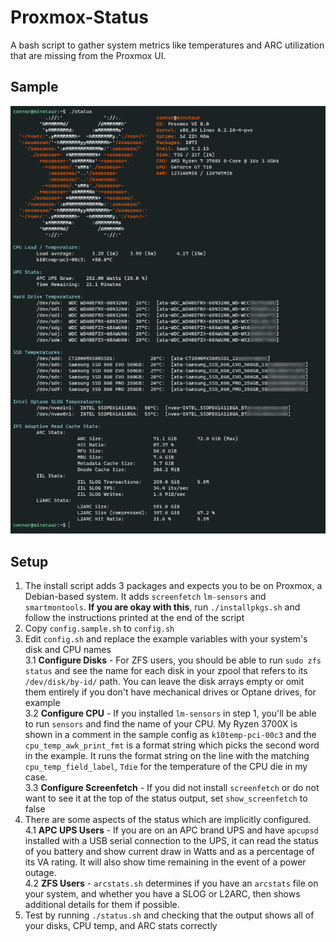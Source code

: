 # Proxmox-Status
A bash script to gather system metrics like temperatures and ARC utilization that are missing from the Proxmox UI.

## Sample
![](samples/minotaur-status.png)

## Setup
1. The install script adds 3 packages and expects you to be on Proxmox, a Debian-based system. It adds `screenfetch` `lm-sensors` and `smartmontools`. **If you are okay with this**, run `./installpkgs.sh` and follow the instructions printed at the end of the script
2. Copy `config.sample.sh` to `config.sh`
3. Edit `config.sh` and replace the example variables with your system's disk and CPU names  
3.1 **Configure Disks** - For ZFS users, you should be able to run `sudo zfs status` and see the name for each disk in your zpool that refers to its `/dev/disk/by-id/` path. You can leave the disk arrays empty or omit them entirely if you don't have mechanical drives or Optane drives, for example  
3.2 **Configure CPU** - If you installed `lm-sensors` in step 1, you'll be able to run `sensors` and find the name of your CPU. My Ryzen 3700X is shown in a comment in the sample config as `k10temp-pci-00c3` and the `cpu_temp_awk_print_fmt` is a format string which picks the second word in the example. It runs the format string on the line with the matching `cpu_temp_field_label`, `Tdie` for the temperature of the CPU die in my case.  
3.3 **Configure Screenfetch** - If you did not install `screenfetch` or do not want to see it at the top of the status output, set `show_screenfetch` to false
4. There are some aspects of the status which are implicitly configured.  
4.1 **APC UPS Users** - If you are on an APC brand UPS and have `apcupsd` installed with a USB serial connection to the UPS, it can read the status of you battery and show current draw in Watts and as a percentage of its VA rating. It will also show time remaining in the event of a power outage.  
4.2 **ZFS Users** - `arcstats.sh` determines if you have an `arcstats` file on your system, and whether you have a SLOG or L2ARC, then shows additional details for them if possible.
5. Test by running `./status.sh` and checking that the output shows all of your disks, CPU temp, and ARC stats correctly
